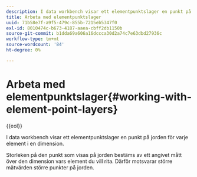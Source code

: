 ```yaml
---
description: I data workbench visar ett elementpunktslager en punkt på jorden för varje element i en dimension.
title: Arbeta med elementpunktslager
uuid: 71b58e7f-a9f5-479c-855b-7215eb5347f0
exl-id: 8010474c-b673-4187-aaea-cbff2db1150b
source-git-commit: b1dda69a606a16dccca30d2a74c7e63dbd27936c
workflow-type: tm+mt
source-wordcount: '84'
ht-degree: 0%

---
```


# Arbeta med elementpunktslager{#working-with-element-point-layers}

{{eol}}

I data workbench visar ett elementpunktslager en punkt på jorden för varje element i en dimension.

Storleken på den punkt som visas på jorden bestäms av ett angivet mått över den dimension vars element du vill rita. Därför motsvarar större mätvärden större punkter på jorden.
